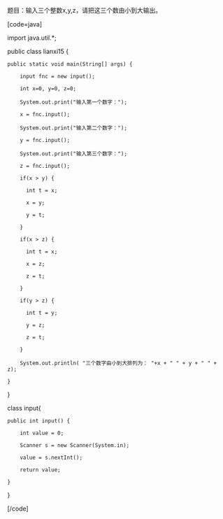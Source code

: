题目：输入三个整数x,y,z，请把这三个数由小到大输出。  
[code=java] 
import java.util.*;
public class lianxi15 {
	public static void main(String[] args) {
		input fnc = new input();
		int x=0, y=0, z=0;
		System.out.print("输入第一个数字：");
		x = fnc.input();
		System.out.print("输入第二个数字：");
		y = fnc.input();
		System.out.print("输入第三个数字：");
		z = fnc.input();   
		if(x > y) {
		  int t = x;
		  x = y;
		  y = t;
		}
		if(x > z) {
		  int t = x;
		  x = z;
		  z = t;
		}
		if(y > z) {
		  int t = y;
		  y = z;
		  z = t;
		}
		System.out.println( "三个数字由小到大排列为： "+x + " " + y + " " + z);
	}
}
class input{
	public int input() {
		int value = 0;
		Scanner s = new Scanner(System.in);
		value = s.nextInt();
		return value;
	}
} 
[/code]